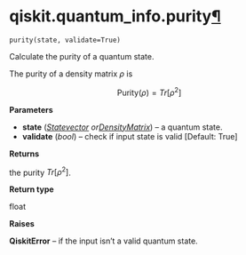 # qiskit.quantum\_info.purity[¶](#qiskit-quantum-info-purity "Permalink to this headline")

<span id="undefined" />

`purity(state, validate=True)`

Calculate the purity of a quantum state.

The purity of a density matrix $\rho$ is

$$
\text{Purity}(\rho) = Tr[\rho^2]
$$

**Parameters**

*   **state** ([*Statevector*](qiskit.quantum_info.Statevector#qiskit.quantum_info.Statevector "qiskit.quantum_info.Statevector")  *or*[*DensityMatrix*](qiskit.quantum_info.DensityMatrix#qiskit.quantum_info.DensityMatrix "qiskit.quantum_info.DensityMatrix")) – a quantum state.
*   **validate** (*bool*) – check if input state is valid \[Default: True]

**Returns**

the purity $Tr[\rho^2]$.

**Return type**

float

**Raises**

**QiskitError** – if the input isn’t a valid quantum state.
